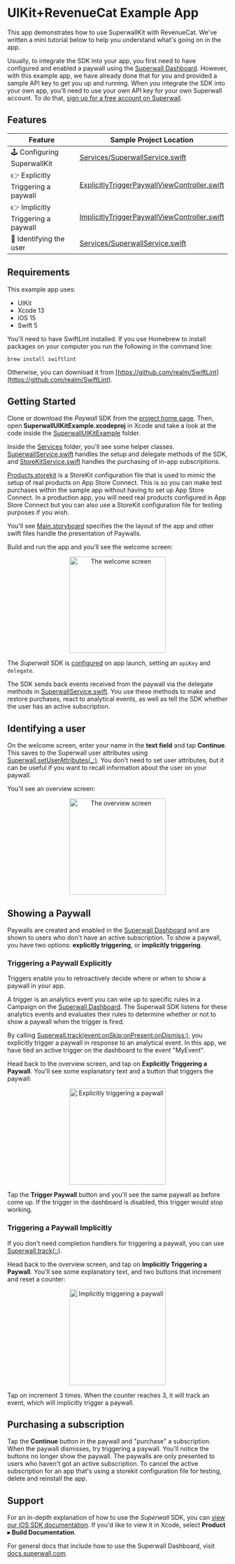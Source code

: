 # UIKit+RevenueCat Example App

This app demonstrates how to use SuperwallKit with RevenueCat. We've written a mini tutorial below to help you understand what's going on in the app.

Usually, to integrate the SDK into your app, you first need to have configured and enabled a paywall using the [Superwall Dashboard](https://superwall.com/dashboard). However, with this example app, we have already done that for you and provided a sample API key to get you up and running. When you integrate the SDK into your own app, you'll need to use your own API key for your own Superwall account. To do that, [sign up for a free account on Superwall](https://superwall.com/sign-up).

## Features

Feature | Sample Project Location 
--- | ---
🕹 Configuring SuperwallKit | [Services/SuperwallService.swift](Superwall-UIKit+RevenueCat/Services/SuperwallService.swift#L20)
👉 Explicitly Triggering a paywall | [ExplicitlyTriggerPaywallViewController.swift](Superwall-UIKit+RevenueCat/ExplicitlyTriggerPaywallViewController.swift#L43)
👉 Implicitly Triggering a paywall | [ImplicitlyTriggerPaywallViewController.swift](Superwall-UIKit+RevenueCat/ImplicitlyTriggerPaywallViewController.swift#L19)
👥 Identifying the user | [Services/SuperwallService.swift](Superwall-UIKit+RevenueCat/Services/SuperwallService.swift#L31)

## Requirements

This example app uses:

- UIKit
- Xcode 13
- iOS 15
- Swift 5

You'll need to have SwiftLint installed. If you use Homebrew to install packages on your computer you run the following in the command line:

`brew install swiftlint`

Otherwise, you can download it from [https://github.com/realm/SwiftLint](https://github.com/realm/SwiftLint).

## Getting Started

Clone or download the *Paywall* SDK from the [project home page](https://github.com/superwall-me/paywall-ios). Then, open **SuperwallUIKitExample.xcodeproj** in Xcode and take a look at the code inside the [SuperwallUIKitExample]() folder.

Inside the [Services](SuperwallUIKitExample/Services) folder, you'll see some helper classes. [SuperwallService.swift](SuperwallUIKitExample/Services/SuperwallService.swift) handles the setup and delegate methods of the SDK, and [StoreKitService.swift](SuperwallUIKitExample/Services/StoreKitService.swift) handles the purchasing of in-app subscriptions.

[Products.storekit](SuperwallUIKitExample/Products.storekit) is a StoreKit configuration file that is used to mimic the setup of real products on App Store Connect. This is so you can make test purchases within the sample app without having to set up App Store Connect. In a production app, you will need real products configured in App Store Connect but you can also use a StoreKit configuration file for testing purposes if you wish.

You'll see [Main.storyboard](SuperwallUIKitExample/Base.lproj/Main.storyboard) specifies the the layout of the app and other swift files handle the presentation of Paywalls.

Build and run the app and you'll see the welcome screen:

<p align="center">
  <img src="https://user-images.githubusercontent.com/3296904/161958142-c2f195b9-bd43-4f4e-9521-87c6fe4238ec.png" alt="The welcome screen" width="220px" />
</p>

The *Superwall* SDK is [configured](SuperwallUIKitExample/Services/SuperwallService.swift#L20) on app launch, setting an `apiKey` and `delegate`.

The SDK sends back events received from the paywall via the delegate methods in [SuperwallService.swift](SuperwallUIKitExample/Services/SuperwallService.swift). You use these methods to make and restore purchases, react to analytical events, as well as tell the SDK whether the user has an active subscription. 

## Identifying a user

On the welcome screen, enter your name in the **text field** and tap **Continue**. This saves to the Superwall user attributes using   [Superwall.setUserAttributes(_:)](SuperwallUIKitExample/Services/SuperwallService.swift#L31). You don't need to set user attributes, but it can be useful if you want to recall information about the user on your paywall.

You'll see an overview screen:

<p align="center">
  <img src="https://user-images.githubusercontent.com/3296904/161960829-dfdc1319-571a-4784-b18f-bbb8c07f5a65.png" alt="The overview screen" width="220px" />
</p>

## Showing a Paywall

Paywalls are created and enabled in the [Superwall Dashboard](https://superwall.com/dashboard) and are shown to users who don't have an active subscription. To show a paywall, you have two options: **explicitly triggering**, or **implicitly triggering**.

### Triggering a Paywall Explicitly

Triggers enable you to retroactively decide where or when to show a paywall in your app.

A trigger is an analytics event you can wire up to specific rules in a Campaign on the [Superwall Dashboard](https://superwall.com/dashboard). The Superwall SDK listens for these analytics events and evaluates their rules to determine whether or not to show a paywall when the trigger is fired.

By calling [Superwall.track(event:onSkip:onPresent:onDismiss:)](SuperwallUIKitExample/ExplicitlyTriggerPaywallViewController.swift#L43), you explicitly trigger a paywall in response to an analytical event. In this app, we have tied an active trigger on the dashboard to the event "MyEvent". 

Head back to the overview screen, and tap on **Explicitly Triggering a Paywall**. You'll see some explanatory text and a button that triggers the paywall:

<p align="center">
  <img src="https://user-images.githubusercontent.com/3296904/161961942-2b7ccf40-83d1-47c5-8f49-6fb409b17491.png" alt="Explicitly triggering a paywall" width="220px" />
</p>

Tap the **Trigger Paywall** button and you'll see the same paywall as before come up. If the trigger in the dashboard is disabled, this trigger would stop working.

### Triggering a Paywall Implicitly

If you don't need completion handlers for triggering a paywall, you can use [Superwall.track(_:_:)](SuperwallUIKitExample/ImplicitlyTriggerPaywallViewController.swift#L19).

Head back to the overview screen, and tap on **Implicitly Triggering a Paywall**. You'll see some explanatory text, and two buttons that increment and reset a counter:

<p align="center">
  <img src="https://user-images.githubusercontent.com/3296904/161962060-798c28a1-690c-46b0-b702-e273c80465f4.png" alt="Implicitly triggering a paywall" width="220px" />
</p>

Tap on increment 3 times. When the counter reaches 3, it will track an event, which will implicitly trigger a paywall. 

## Purchasing a subscription

Tap the **Continue** button in the paywall and "purchase" a subscription. When the paywall dismisses, try triggering a paywall. You'll notice the buttons no longer show the paywall. The paywalls are only presented to users who haven't got an active subscription. To cancel the active subscription for an app that's using a storekit configuration file for testing, delete and reinstall the app.

## Support

For an in-depth explanation of how to use the *Superwall* SDK, you can [view our iOS SDK documentation](https://sdk.superwall.me/documentation/paywall/). If you'd like to view it in Xcode, select **Product ▸ Build Documentation**.

For general docs that include how to use the Superwall Dashboard, visit [docs.superwall.com](https://docs.superwall.com/docs).

